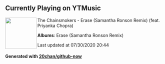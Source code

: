## Currently Playing on YTMusic

[<img align="left" width="100" src="https://lh3.googleusercontent.com/ZNzqPNNxCzwh4t8WoLvooz3vQ15F7JFc8xJmtorg8F1p-3mPEJALVwUJBMq4Yh4Pkt3tmJiBVT17E6h0">](https://music.youtube.com/channel/UCQgUHOPJJrmzCjExg-ISupA)

The Chainsmokers - Erase (Samantha Ronson Remix) (feat. Priyanka Chopra)

**Albums**: Erase (Samantha Ronson Remix)

Last updated at 07/30/2020 20:44

#### Generated with [20chan/github-now](https://github.com/20chan/github-now)


<!--
**20chan/20chan** is a ✨ _special_ ✨ repository because its `README.md` (this file) appears on your GitHub profile.

Here are some ideas to get you started:

- 🔭 I’m currently working on ...
- 🌱 I’m currently learning ...
- 👯 I’m looking to collaborate on ...
- 🤔 I’m looking for help with ...
- 💬 Ask me about ...
- 📫 How to reach me: ...
- 😄 Pronouns: ...
- ⚡ Fun fact: ...
-->
